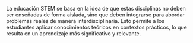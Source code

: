 La educación STEM se basa en la idea de que estas disciplinas no deben ser enseñadas de forma aislada, sino que deben integrarse para abordar problemas reales de manera interdisciplinaria. Esto permite a los estudiantes aplicar conocimientos teóricos en contextos prácticos, lo que resulta en un aprendizaje más significativo y relevante.
